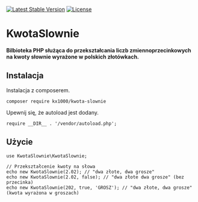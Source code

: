 [![Latest Stable Version](https://poser.pugx.org/kx1000/kwota-slownie/v)](//packagist.org/packages/kx1000/kwota-slownie) [![License](https://poser.pugx.org/kx1000/kwota-slownie/license)](//packagist.org/packages/kx1000/kwota-slownie)

# KwotaSlownie
**Bilbioteka PHP służąca do przekształcania liczb zmiennoprzecinkowych na kwoty słownie wyrażone w polskich złotówkach.**

## Instalacja
Instalacja z composerem.

`composer require kx1000/kwota-slownie`

Upewnij się, że autoload jest dodany.

`require __DIR__ . '/vendor/autoload.php';`

## Użycie
```
use KwotaSlownie\KwotaSlownie;

// Przekształcenie kwoty na słowa  
echo new KwotaSlownie(2.02); // "dwa złote, dwa grosze"
echo new KwotaSlownie(2.02, false); // "dwa złote dwa grosze" (bez przecinka)
echo new KwotaSlownie(202, true, 'GROSZ'); // "dwa złote, dwa grosze" (kwota wyrażona w groszach)
```
